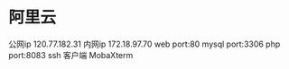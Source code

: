 # 阿里云

公网ip 120.77.182.31
内网ip 172.18.97.70
web port:80
mysql port:3306
php port:8083
ssh 客户端 MobaXterm